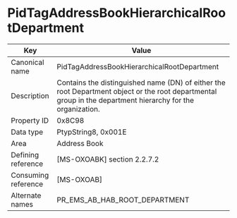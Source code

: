 # PidTagAddressBookHierarchicalRootDepartment

| Key | Value |
|---|---|
| Canonical name | PidTagAddressBookHierarchicalRootDepartment |
| Description | Contains the distinguished name (DN) of either the root Department object or the root departmental group in the department hierarchy for the organization. |
| Property ID | 0x8C98 |
| Data type | PtypString8, 0x001E |
| Area | Address Book |
| Defining reference | [MS-OXOABK] section 2.2.7.2 |
| Consuming reference | [MS-OXOAB] |
| Alternate names | PR_EMS_AB_HAB_ROOT_DEPARTMENT |
